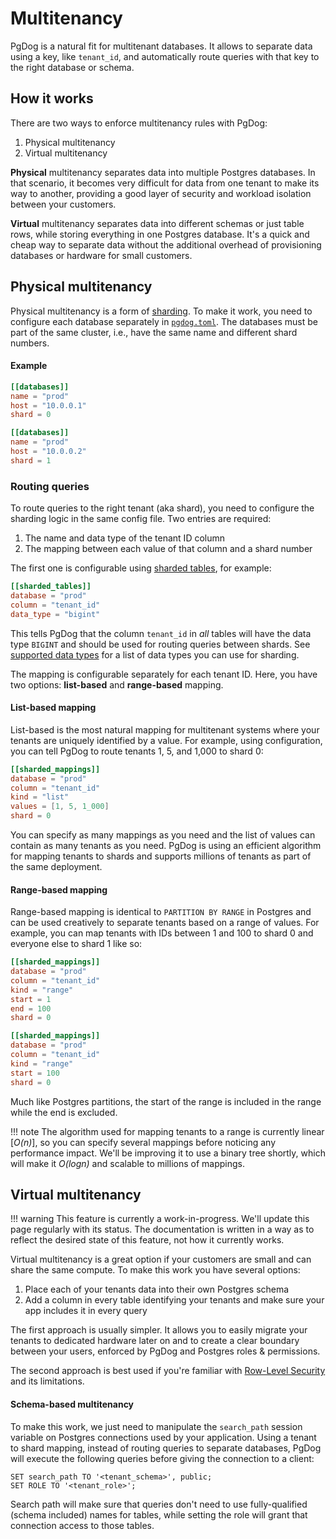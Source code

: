 # Multitenancy

PgDog is a natural fit for multitenant databases. It allows to separate data using a key, like `tenant_id`, and automatically route queries with that key to the right database or schema.

## How it works

There are two ways to enforce multitenancy rules with PgDog:

1. Physical multitenancy
2. Virtual multitenancy

**Physical** multitenancy separates data into multiple Postgres databases. In that scenario, it becomes very difficult for data from one tenant to make its way to another, providing a good layer of security and workload isolation between your customers.

**Virtual** multitenancy separates data into different schemas or just table rows, while storing everything in one Postgres database. It's a quick and cheap way to separate data without the additional overhead of provisioning databases or hardware for small customers.

## Physical multitenancy

Physical multitenancy is a form of [sharding](sharding/index.md). To make it work, you need to configure each database separately in [`pgdog.toml`](../configuration/pgdog.toml/databases.md). The databases must be part of the same cluster, i.e., have the same name and different shard numbers.

#### Example

```toml
[[databases]]
name = "prod"
host = "10.0.0.1"
shard = 0

[[databases]]
name = "prod"
host = "10.0.0.2"
shard = 1
```

### Routing queries

To route queries to the right tenant (aka shard), you need to configure the sharding logic in the same config file. Two entries are required:

1. The name and data type of the tenant ID column
2. The mapping between each value of that column and a shard number

The first one is configurable using [sharded tables](../configuration/pgdog.toml/sharded_tables.md), for example:

```toml
[[sharded_tables]]
database = "prod"
column = "tenant_id"
data_type = "bigint"
```

This tells PgDog that the column `tenant_id` in _all_ tables will have the data type `BIGINT` and should be used for routing queries between shards. See [supported data types](sharding/sharding-functions.md#supported-data-types) for a list of data types you can use for sharding.

The mapping is configurable separately for each tenant ID. Here, you have two options: **list-based** and **range-based** mapping.

#### List-based mapping

List-based is the most natural mapping for multitenant systems where your tenants are uniquely identified by a value. For example, using configuration, you can tell PgDog to route tenants 1, 5, and 1,000 to shard 0:

```toml
[[sharded_mappings]]
database = "prod"
column = "tenant_id"
kind = "list"
values = [1, 5, 1_000]
shard = 0
```

You can specify as many mappings as you need and the list of values can contain as many tenants as you need. PgDog is using an efficient algorithm for mapping tenants to shards and supports millions of tenants as part of the same deployment.

#### Range-based mapping

Range-based mapping is identical to `PARTITION BY RANGE` in Postgres and can be used creatively to separate tenants based on a range of values. For example, you can map tenants with IDs between 1 and 100 to shard 0 and everyone else to shard 1 like so:

```toml
[[sharded_mappings]]
database = "prod"
column = "tenant_id"
kind = "range"
start = 1
end = 100
shard = 0

[[sharded_mappings]]
database = "prod"
column = "tenant_id"
kind = "range"
start = 100
shard = 0
```

Much like Postgres partitions, the start of the range is included in the range while the end is excluded.

!!! note
    The algorithm used for mapping tenants to a range is currently linear [_O(n)_], so you can specify several mappings before noticing any performance impact. We'll be improving it to use a binary tree shortly, which will make it _O(logn)_
    and scalable to millions of mappings.


## Virtual multitenancy

!!! warning
    This feature is currently a work-in-progress. We'll update this page
    regularly with its status. The documentation is written in a way as to reflect
    the desired state of this feature, not how it currently works.

Virtual multitenancy is a great option if your customers are small and can share the same compute. To make this work you have several options:

1. Place each of your tenants data into their own Postgres schema
2. Add a column in every table identifying your tenants and make sure your app includes it in every query

The first approach is usually simpler. It allows you to easily migrate your tenants to dedicated hardware later on and to create a clear boundary between your users, enforced by PgDog and Postgres roles & permissions.

The second approach is best used if you're familiar with [Row-Level Security](https://www.postgresql.org/docs/current/ddl-rowsecurity.html) and its limitations.

#### Schema-based multitenancy

To make this work, we just need to manipulate the `search_path` session variable on Postgres connections used by your application. Using a tenant to shard mapping, instead of routing queries to separate databases, PgDog will execute the following queries before giving the connection to a client:

```postgresql
SET search_path TO '<tenant_schema>', public;
SET ROLE TO '<tenant_role>';
```

Search path will make sure that queries don't need to use fully-qualified (schema included) names for tables, while setting the role will grant that connection access to those tables.
